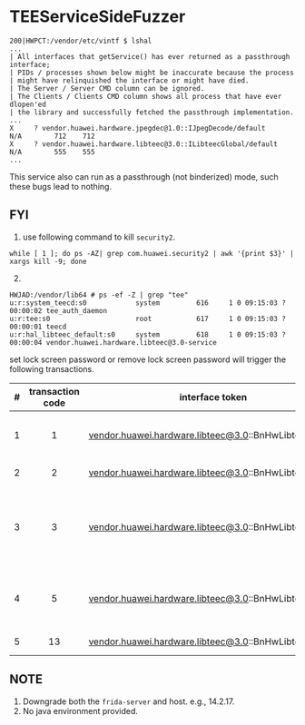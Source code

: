 # TEEServiceSideFuzzer

```
200|HWPCT:/vendor/etc/vintf $ lshal
...
| All interfaces that getService() has ever returned as a passthrough interface;
| PIDs / processes shown below might be inaccurate because the process
| might have relinquished the interface or might have died.
| The Server / Server CMD column can be ignored.
| The Clients / Clients CMD column shows all process that have ever dlopen'ed 
| the library and successfully fetched the passthrough implementation.
...
X     ? vendor.huawei.hardware.jpegdec@1.0::IJpegDecode/default                           N/A        712    712
X     ? vendor.huawei.hardware.libteec@3.0::ILibteecGlobal/default                        N/A        555    555
...
```
This service also can run as a passthrough (not binderized) mode, such these bugs lead to nothing.

## FYI
1. use following command to kill `security2`.
```commandline
while [ 1 ]; do ps -AZ| grep com.huawei.security2 | awk '{print $3}' | xargs kill -9; done
```
2. 
```commandline
HWJAD:/vendor/lib64 # ps -ef -Z | grep "tee"                                                                                                                                    
u:r:system_teecd:s0            system         616     1 0 09:15:03 ?     00:00:02 tee_auth_daemon
u:r:tee:s0                     root           617     1 0 09:15:03 ?     00:00:01 teecd
u:r:hal_libteec_default:s0     system         618     1 0 09:15:03 ?     00:00:04 vendor.huawei.hardware.libteec@3.0-service
```

set lock screen password or remove lock screen password will trigger the following transactions.

| # | transaction code | interface token | interface method                                                                                                                                                                                                                                                                                                                                                                                                                                                                                                                                                                                                                                                                                                                   | 
| ----|:----------------:| :----: |:-----------------------------------------------------------------------------------------------------------------------------------------------------------------------------------------------------------------------------------------------------------------------------------------------------------------------------------------------------------------------------------------------------------------------------------------------------------------------------------------------------------------------------------------------------------------------------------------------------------------------------------------------------------------------------------------------------------------------------------|
| 1 |        1         | vendor.huawei.hardware.libteec@3.0::BnHwLibteecGlobal | vendor::huawei::hardware::libteec::V3_0::BpHwLibteecGlobal::_hidl_initializeContext(android::hardware::IInterface *, android::hardware::details::HidlInstrumentor *, android::hardware::hidl_string const&, android::hardware::hidl_vec\<unsigned char\> const&, std::__1::function<void ()(int, android::hardware::hidl_vec\<unsigned char> const&)\>)                                                                                                                                                                                                                                                                                                                                                                            |
| 2 |        2         | vendor.huawei.hardware.libteec@3.0::BnHwLibteecGlobal | vendor::huawei::hardware::libteec::V3_0::BpHwLibteecGlobal::_hidl_finalizeContext(android::hardware::IInterface *, android::hardware::details::HidlInstrumentor *, int, android::hardware::hidl_vec\<unsigned char\> const&)                                                                                                                                                                                                                                                                                                                                                                                                                                                                                                       |
| 3 |        3         | vendor.huawei.hardware.libteec@3.0::BnHwLibteecGlobal | vendor::huawei::hardware::libteec::V3_0::BpHwLibteecGlobal::_hidl_openSession(android::hardware::IInterface *, android::hardware::details::HidlInstrumentor *, int, android::hardware::hidl_vec\<unsigned char\> const&, android::hardware::hidl_handle const&, android::hardware::hidl_string const&, android::hardware::hidl_vec\<unsigned char\> const&, unsigned int, android::hardware::hidl_vec\<unsigned char\> const&, android::hardware::hidl_vec\<unsigned char\> const&, android::hardware::hidl_memory const&, std::__1::function\<void ()(int, android::hardware::hidl_vec\<unsigned char\> const&, android::hardware::hidl_vec\<unsigned char\> const&, android::hardware::hidl_vec\<unsigned char\> const&, int)\>) |
| 4 |        5         | vendor.huawei.hardware.libteec@3.0::BnHwLibteecGlobal | vendor::huawei::hardware::libteec::V3_0::BpHwLibteecGlobal::_hidl_invokeCommandHidl(android::hardware::IInterface *, android::hardware::details::HidlInstrumentor *, int, android::hardware::hidl_vec\<unsigned char\> const&, android::hardware::hidl_vec\<unsigned char\> const&, unsigned int, android::hardware::hidl_vec\<unsigned char\> const&, android::hardware::hidl_memory const&, std::__1::function\<void ()(int, android::hardware::hidl_vec\<unsigned char\> const&, android::hardware::hidl_vec\<unsigned char> const&, int)\>)                                                                                                                                                                                    |
| 5 |        13        | vendor.huawei.hardware.libteec@3.0::BnHwLibteecGlobal | vendor::huawei::hardware::libteec::V3_0::BpHwLibteecGlobal::_hidl_processCaDied(android::hardware::IInterface *, android::hardware::details::HidlInstrumentor *, int)                                                                                                                                                                                                                                                                                                                                                                                                                                                                                                                                                              

## NOTE
1. Downgrade both the `frida-server` and host. e.g., 14.2.17.
2. No java environment provided.